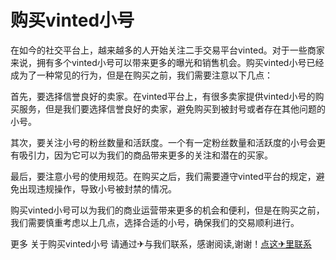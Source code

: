 # 购买vinted小号

在如今的社交平台上，越来越多的人开始关注二手交易平台vinted。对于一些商家来说，拥有多个vinted小号可以带来更多的曝光和销售机会。购买vinted小号已经成为了一种常见的行为，但是在购买之前，我们需要注意以下几点：

首先，要选择信誉良好的卖家。在vinted平台上，有很多卖家提供vinted小号的购买服务，但是我们要选择信誉良好的卖家，避免购买到被封号或者存在其他问题的小号。

其次，要关注小号的粉丝数量和活跃度。一个有一定粉丝数量和活跃度的小号会更有吸引力，因为它可以为我们的商品带来更多的关注和潜在的买家。

最后，要注意小号的使用规范。在购买之后，我们需要遵守vinted平台的规定，避免出现违规操作，导致小号被封禁的情况。

购买vinted小号可以为我们的商业运营带来更多的机会和便利，但是在购买之前，我们需要慎重考虑以上几点，选择合适的小号，确保我们的交易顺利进行。

更多 关于购买vinted小号 请通过✈与我们联系，感谢阅读,谢谢！[点这✈里联系](https://sms.k02.cc)